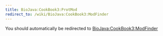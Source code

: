 ```yaml
---
title: BioJava:CookBook3:ProtMod
redirect_to: /wiki/BioJava:CookBook3:ModFinder
---
```


You should automatically be redirected to [BioJava:CookBook3:ModFinder](/wiki/BioJava:CookBook3:ModFinder)
